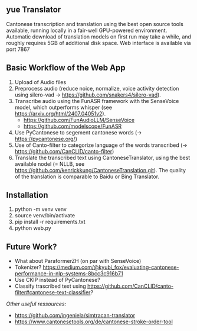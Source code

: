 **yue Translator**
-----------------
Cantonese transcription and translation using the best open source tools available, running locally in a fair-well GPU-powered environment.
Automatic download of translation models on first run may take a while, and roughly requires 5GB of additional disk space.
Web interface is available via port 7867

Basic Workflow of the Web App
-----------------------------
1)   Upload of Audio files
2)   Preprocess audio (reduce noice, normalize, voice activity detection using silero-vad -> https://github.com/snakers4/silero-vad).
3)   Transcribe audio using the FunASR framework with the SenseVoice model, which outperforms whisper (see https://arxiv.org/html/2407.04051v2).
      + https://github.com/FunAudioLLM/SenseVoice
      + https://github.com/modelscope/FunASR 
4)   Use PyCantonese to segement cantonese words (-> https://pycantonese.org/)
5)   Use of Canto-filter to categorize language of the words transcribed (-> https://github.com/CanCLID/canto-filter)
5)   Translate the transcribed text using CantoneseTranslator, using the best available nodel (= NLLB, see https://github.com/kenrickkung/CantoneseTranslation.git). The quality of the translation is comparable to Baidu or Bing Translator.

Installation
------------
1)   python -m venv venv
2)   source venv/bin/activate
3)   pip install -r requirements.txt
4)   python web.py

Future Work?
------------
-   What about ParaformerZH (on par with SenseVoice)
-   Tokenizer? https://medium.com/@kyubi_fox/evaluating-cantonese-performance-in-nlp-systems-8bcc3c916b71
-   Use CKIP instead of PyCantonese?
-   Classify trascribed text using https://github.com/CanCLID/canto-filter#cantonese-text-classifier?
   
*Other useful ressources:*
+ https://github.com/ingeniela/simtracan-translator
+ https://www.cantonesetools.org/de/cantonese-stroke-order-tool
